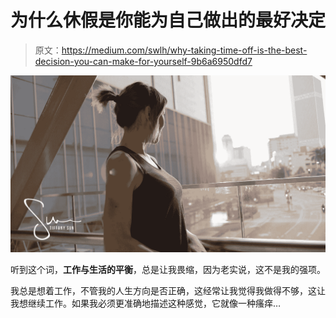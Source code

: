 # 为什么休假是你能为自己做出的最好决定

> 原文：<https://medium.com/swlh/why-taking-time-off-is-the-best-decision-you-can-make-for-yourself-9b6a6950dfd7>

![](img/8654f94823e0adaaefef0ce740bb6903.png)

听到这个词，**工作与生活的平衡**，总是让我畏缩，因为老实说，这不是我的强项。

我总是想着工作，不管我的人生方向是否正确，这经常让我觉得我做得不够，这让我想继续工作。如果我必须更准确地描述这种感觉，它就像一种瘙痒…